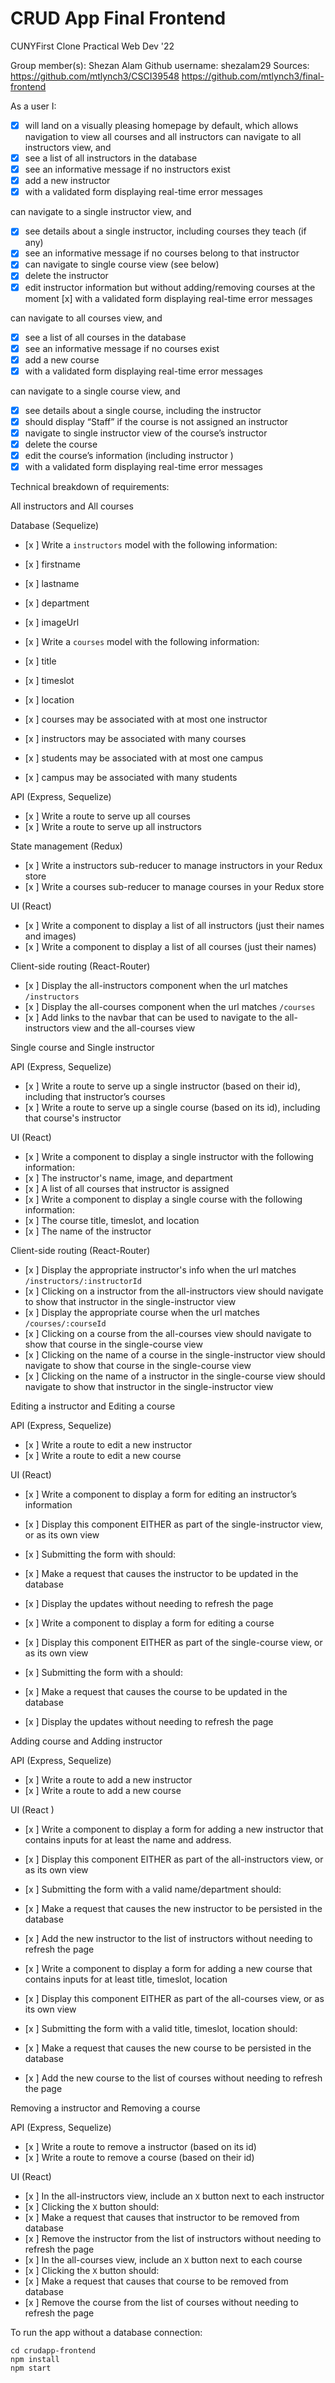 # CRUD App Final Frontend
CUNYFirst Clone 
Practical Web Dev '22

Group member(s): Shezan Alam Github username: shezalam29
Sources: 
https://github.com/mtlynch3/CSCI39548
https://github.com/mtlynch3/final-frontend

    
As a user I:
-[x] will land on a visually pleasing homepage by default, which allows navigation to view all courses and all instructors
can navigate to all instructors view, and
-[x] see a list of all instructors in the database
-[x] see an informative message if no instructors exist
-[x] add a new instructor
-[x] with a validated form displaying real-time error messages

can navigate to a single instructor view, and
-[x] see details about a single instructor, including courses they teach (if any) 
-[x] see an informative message if no courses belong to that instructor
-[x] can navigate to single course view (see below)
-[x] delete the instructor 
-[x] edit instructor information 
     but without adding/removing courses at the moment 
[x] with a validated form displaying real-time error messages

can navigate to all courses view, and
-[x] see a list of all courses in the database
-[x] see an informative message if no courses exist
-[x] add a new course
-[x] with a validated form displaying real-time error messages

can navigate to a single course view, and
-[x] see details about a single course, including the instructor
-[x] should display “Staff” if the course is not assigned an instructor
-[x] navigate to single instructor view of the course’s instructor
-[x] delete the course
-[x] edit the course’s information (including instructor )
-[x] with a validated form displaying real-time error messages

Technical breakdown of requirements:

All instructors and All courses 

Database (Sequelize) 
- [x ] Write a `instructors` model with the following information:  
 
- [x ] firstname  
- [x ] lastname 
- [x ] department 
- [x ] imageUrl

- [x ] Write a `courses` model with the following information:
- [x ] title 
- [x ] timeslot
- [x ] location

- [x ] courses may be associated with at most one instructor
- [x ] instructors may be associated with many courses

- [x ] students may be associated with at most one campus
- [x ] campus may be associated with many students


API (Express, Sequelize)
- [x ] Write a route to serve up all courses
- [x ] Write a route to serve up all instructors

State management (Redux)
- [x ] Write a instructors sub-reducer to manage instructors in your Redux store
- [x ] Write a courses sub-reducer to manage courses in your Redux store

UI (React)
- [x ] Write a component to display a list of all instructors (just their names and images)
- [x ] Write a component to display a list of all courses (just their names)

Client-side routing (React-Router)
- [x ] Display the all-instructors component when the url matches `/instructors`
- [x ] Display the all-courses component when the url matches `/courses`
- [x ] Add links to the navbar that can be used to navigate to the all-instructors view and the all-courses view

Single course and Single instructor 

API (Express, Sequelize)
- [x ] Write a route to serve up a single instructor (based on their id), including that instructor’s courses
- [x ] Write a route to serve up a single course (based on its id), including that course's instructor

UI (React)
- [x ] Write a component to display a single instructor with the following information:
- [x ] The instructor's name, image, and department
- [x ] A list of all courses that instructor is assigned 
- [x ] Write a component to display a single course with the following information: 
- [x ] The course title, timeslot, and location
- [x ] The name of the instructor 


Client-side routing (React-Router)
- [x ] Display the appropriate instructor's info when the url matches `/instructors/:instructorId`
- [x ] Clicking on a instructor from the all-instructors view should navigate to show that instructor in the single-instructor view
- [x ] Display the appropriate course when the url matches `/courses/:courseId`
- [x ] Clicking on a course from the all-courses view should navigate to show that course in the single-course view
- [x ] Clicking on the name of a course in the single-instructor view should navigate to show that course in the single-course view
- [x ] Clicking on the name of a instructor in the single-course view should navigate to show that instructor in the single-instructor view

Editing a instructor and Editing a course 

API (Express, Sequelize)
- [x ] Write a route to edit a new instructor
- [x ] Write a route to edit a new course

UI (React)
- [x ] Write a component to display a form for editing an instructor’s information
- [x ] Display this component EITHER as part of the single-instructor view, or as its own view
- [x ] Submitting the form with should: 
- [x ] Make a request that causes the instructor to be updated in the database 
- [x ] Display the updates without needing to refresh the page

- [x ] Write a component to display a form for editing a course
- [x ] Display this component EITHER as part of the single-course view, or as its own view
- [x ] Submitting the form with a should:  
- [x ] Make a request that causes the course to be updated in the database 
- [x ] Display the updates without needing to refresh the page

Adding course and Adding instructor

API (Express, Sequelize)
- [x ] Write a route to add a new instructor
- [x ] Write a route to add a new course

UI (React )
- [x ] Write a component to display a form for adding a new instructor that contains inputs for at least the name and address.
- [x ] Display this component EITHER as part of the all-instructors view, or as its own view
- [x ] Submitting the form with a valid name/department should:  
- [x ] Make a request that causes the new instructor to be persisted in the database  
- [x ] Add the new instructor to the list of instructors without needing to refresh the page

- [x ] Write a component to display a form for adding a new course that contains inputs for at least title, timeslot, location
- [x ] Display this component EITHER as part of the all-courses view, or as its own view
- [x ] Submitting the form with a valid title, timeslot, location should:  
- [x ] Make a request that causes the new course to be persisted in the database  
- [x ] Add the new course to the list of courses without needing to refresh the page

Removing a instructor and Removing a course

API (Express, Sequelize)
- [x ] Write a route to remove a instructor (based on its id)
- [x ] Write a route to remove a course (based on their id)

UI (React)
- [x ] In the all-instructors view, include an `X` button next to each instructor
- [x ] Clicking the `X` button should:  
- [x ] Make a request that causes that instructor to be removed from database 
- [x ] Remove the instructor from the list of instructors without needing to refresh the page
- [x ] In the all-courses view, include an `X` button next to each course
- [x ] Clicking the `X` button should:  
- [x ] Make a request that causes that course to be removed from database  
- [x ] Remove the course from the list of courses without needing to refresh the page

To run the app without a database connection:

```
cd crudapp-frontend  
npm install        
npm start 


